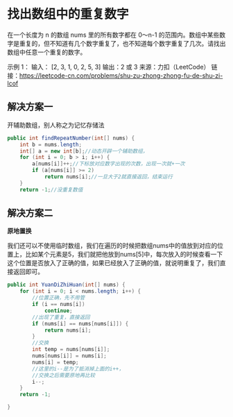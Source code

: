 # 找出数组中的重复数字

在一个长度为 n 的数组 nums 里的所有数字都在 0～n-1 的范围内。数组中某些数字是重复的，但不知道有几个数字重复了，也不知道每个数字重复了几次。请找出数组中任意一个重复的数字。

示例 1：
输入：
[2, 3, 1, 0, 2, 5, 3]
输出：2 或 3
来源：力扣（LeetCode）
链接：https://leetcode-cn.com/problems/shu-zu-zhong-zhong-fu-de-shu-zi-lcof

## 解决方案一

开辅助数组，别人称之为记忆存储法

```java
public int findRepeatNumber(int[] nums) {
    int b = nums.length;
    int[] a = new int[b];//动态开辟一个辅助数组，
    for (int i = 0; b > i; i++) {
        a[nums[i]]++;//下标放对应数字出现的次数，出现一次就+一次
        if (a[nums[i]] >= 2)
            return nums[i];//一旦大于2就直接返回，结束运行
    }
    return -1;//没重复数值
```

## 解决方案二

**原地置换**

我们还可以不使用临时数组，我们在遍历的时候把数组nums中的值放到对应的位置上，比如某个元素是5，我们就把他放到nums[5]中，每次放入的时候查看一下这个位置是否放入了正确的值，如果已经放入了正确的值，就说明重复了，我们直接返回即可。

```java
public int YuanDiZhiHuan(int[] nums) {
    for (int i = 0; i < nums.length; i++) {
        //位置正确，先不用管
        if (i == nums[i])
            continue;
        //出现了重复，直接返回
        if (nums[i] == nums[nums[i]]) {
            return nums[i];
        }
        //交换
        int temp = nums[nums[i]];
        nums[nums[i]] = nums[i];
        nums[i] = temp;
        //这里的i--是为了抵消掉上面的i++，
        //交换之后需要原地再比较
        i--;
    }
    return -1;

}
```